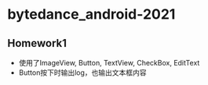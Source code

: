 # bytedance_android-2021

## Homework1
+ 使用了ImageView, Button, TextView, CheckBox, EditText
+ Button按下时输出log，也输出文本框内容
